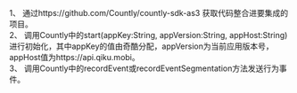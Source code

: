 1、	通过https://github.com/Countly/countly-sdk-as3 获取代码整合进要集成的项目。  
2、	调用Countly中的start(appKey:String, appVersion:String, appHost:String)进行初始化，其中appKey的值由奇酷分配，appVersion为当前应用版本号，appHost值为https://api.qiku.mobi。  
3、	调用Countly中的recordEvent或recordEventSegmentation方法发送行为事件。
